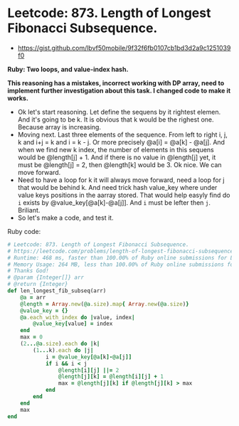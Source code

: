 # Leetcode: 873. Length of Longest Fibonacci Subsequence.

- https://gist.github.com/lbvf50mobile/9f32f6fb0107cb1bd3d2a9c1251039f0

**Ruby: Two loops, and value-index hash.**

**This reasoning has a mistakes, incorrect working with DP array, need to implement further investigation about this task. I changed code to make it works.**

- Ok let's start reasoning. Let define the sequens by it rightest elemen. And it's going to be k. It is obvious that k would be the righest one. Because array is increasing.
- Moving next. Last three elements of the sequence. From left to right i, j, k and i+j = k and i = k - j. Or more precisely @a[i] = @a[k] - @a[j]. And when we find new k index, the number of elements in this sequens would be @length[j] + 1. And if there is no value in @length[j] yet, it must be @length[j] = 2, then @length[k] would be 3. Ok nice. We can move forward.
- Need to have a loop for k it will always move forward, need a loop for j that would be behind k. And need trick hash value_key where under value keys positions in the aarray stored. That would help easyly find do `i` exists by @value_key[@a[k]-@a[j]]. And `i` must be lefter then `j`. Briliant.
-  So let's make a code, and test it.

Ruby code:
```Ruby
# Leetcode: 873. Length of Longest Fibonacci Subsequence.
# https://leetcode.com/problems/length-of-longest-fibonacci-subsequence/
# Runtime: 468 ms, faster than 100.00% of Ruby online submissions for Length of Longest Fibonacci Subsequence.
# Memory Usage: 264 MB, less than 100.00% of Ruby online submissions for Length of Longest Fibonacci Subsequence.
# Thanks God!
# @param {Integer[]} arr
# @return {Integer}
def len_longest_fib_subseq(arr)
	@a = arr
	@length = Array.new(@a.size).map{ Array.new(@a.size)}
	@value_key = {}
	@a.each_with_index do |value, index|
		@value_key[value] = index
	end
	max = 0
	(2...@a.size).each do |k|
		(1...k).each do |j|
			i = @value_key[@a[k]-@a[j]]
			if i && i < j
				@length[i][j] ||= 2
				@length[j][k] = @length[i][j] + 1
				max = @length[j][k] if @length[j][k] > max
			end
		end
	end
	max
end
```


